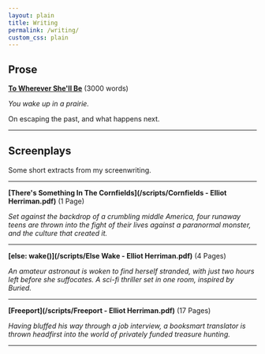 ```yaml
---
layout: plain
title: Writing
permalink: /writing/
custom_css: plain
---
```


**Prose**
---

**[To Wherever She'll Be](/prose/towherever)** (3000 words)

*You wake up in a prairie.*

On escaping the past, and what happens next.

---

**Screenplays**
---

Some short extracts from my screenwriting.

---

**[There's Something In The Cornfields](/scripts/Cornfields - Elliot Herriman.pdf)**
(1 Page)

*Set against the backdrop of a crumbling middle America, four runaway teens are thrown into the fight of their lives against a paranormal monster, and the culture that created it.*

---

**[else: wake()](/scripts/Else Wake - Elliot Herriman.pdf)**
(4 Pages)

*An amateur astronaut is woken to find herself stranded, with just two hours left before she suffocates. A sci-fi thriller set in one room, inspired by Buried.*

---

**[Freeport](/scripts/Freeport - Elliot Herriman.pdf)**
(17 Pages)

*Having bluffed his way through a job interview, a booksmart translator is thrown headfirst into the world of privately funded treasure hunting.*

---
